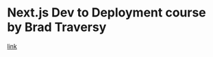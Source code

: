 # Next.js Dev to Deployment course by Brad Traversy
[link](https://www.udemy.com/course/nextjs-dev-to-deployment/)